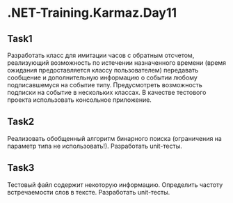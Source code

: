 # .NET-Training.Karmaz.Day11

## Task1
Разработать класс для имитации часов с обратным отсчетом, реализующий возможность по истечении назначенного времени (время ожидания 
предоставляется классу пользователем) передавать сообщение и дополнительную информацию о событии любому подписавшемуся на событие типу. 
Предусмотреть возможность подписки на событие в нескольких классах. В качестве тестового проекта использовать консольное приложение.

## Task2
Реализовать обобщенный алгоритм бинарного поиска (ограничения на параметр типа не использовать!). 
Разработать unit-тесты.

## Task3
Тестовый файл содержит некоторую информацию. Определить частоту встречаемости слов в тексте. Разработать unit-тесты.
